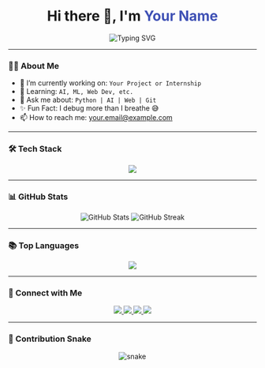 <!-- Profile header with typing animation -->
<h1 align="center">
  Hi there 👋, I'm <span style="color:#3f51b5;">Your Name</span>
</h1>

<p align="center">
  <img src="https://readme-typing-svg.demolab.com?font=Fira+Code&weight=600&pause=1000&center=true&width=435&lines=AI+Developer+%7C+Web+Developer;Open+Source+Contributor;Tech+Enthusiast+%7C+Lifelong+Learner" alt="Typing SVG" />
</p>

---

<!-- About section -->
### 👨‍💻 About Me

- 🔭 I’m currently working on: `Your Project or Internship`
- 🌱 Learning: `AI, ML, Web Dev, etc.`
- 💬 Ask me about: `Python | AI | Web | Git`
- ✨ Fun Fact: I debug more than I breathe 😅
- 📫 How to reach me: your.email@example.com

---

<!-- Tech Stack with GIF icons -->
### 🛠️ Tech Stack

<p align="center">
  <img src="https://skillicons.dev/icons?i=python,java,javascript,react,nodejs,mongodb,html,css,git,github" />
</p>

---

<!-- GitHub Stats -->
### 📊 GitHub Stats

<p align="center">
  <img src="https://github-readme-stats.vercel.app/api?username=yourusername&show_icons=true&theme=tokyonight" alt="GitHub Stats" />
  <img src="https://github-readme-streak-stats.herokuapp.com/?user=yourusername&theme=tokyonight" alt="GitHub Streak" />
</p>

---

<!-- Top Languages -->
### 📚 Top Languages

<p align="center">
  <img src="https://github-readme-stats.vercel.app/api/top-langs/?username=yourusername&layout=compact&theme=tokyonight" />
</p>

---

<!-- Connect -->
### 🔗 Connect with Me

<p align="center">
  <a href="https://www.linkedin.com/in/yourprofile/" target="_blank">
    <img src="https://img.shields.io/badge/LinkedIn-%230077B5.svg?&style=for-the-badge&logo=linkedin&logoColor=white" />
  </a>
  <a href="mailto:your.arunkumaryadav95063@gmail.com">
    <img src="https://img.shields.io/badge/Gmail-D14836?style=for-the-badge&logo=gmail&logoColor=white" />
  </a>
  <a href="https://twitter.com/yourprofile">
    <img src="https://img.shields.io/badge/Twitter-1DA1F2?style=for-the-badge&logo=twitter&logoColor=white" />
  </a>
  <a href="https://yourportfolio.com">
    <img src="https://img.shields.io/badge/Portfolio-000000?style=for-the-badge&logo=firefox&logoColor=white" />
  </a>
</p>

---

<!-- Snake Animation -->
### 🐍 Contribution Snake

<p align="center">
  <img src="https://github.com/yourusername/yourusername/raw/output/github-contribution-grid-snake.svg" alt="snake" />
</p>
